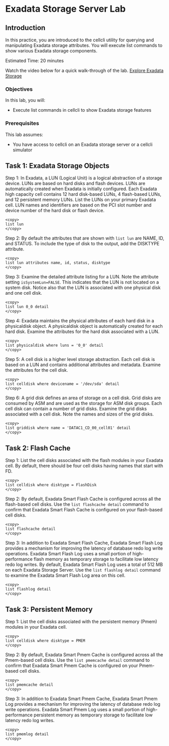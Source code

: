 # Exadata Storage Server Lab

## Introduction

In this practice, you are introduced to the cellcli utility for querying and manipulating Exadata storage attributes. You will execute list commands to show various Exadata storage components.

Estimated Time: 20 minutes

Watch the video below for a quick walk-through of the lab.
[Explore Exadata Storage](videohub:1_hb8at2jb)

### Objectives

In this lab, you will:
* Execute list commands in cellcli to show Exadata storage features

### Prerequisites

This lab assumes:
* You have access to cellcli on an Exadata storage server or a cellcli simulator

## Task 1: Exadata Storage Objects

Step 1: In Exadata, a LUN (Logical Unit) is a logical abstraction of a storage device. LUNs are based on hard disks and flash devices. LUNs are automatically created when Exadata is initially configured. Each Exadata high capacity cell contains 12 hard disk-based LUNs, 4 flash-based LUNs, and 12 persistent memory LUNs. List the LUNs on your primary Exadata cell. LUN names and identifiers are based on the PCI slot number and device number of the hard disk or flash device.
```text
<copy>
list lun
</copy>
```

Step 2: By default the attributes that are shown with `list lun` are NAME, ID, and STATUS. To include the type of disk to the output, add the DISKTYPE attribute.
```text
<copy>
list lun attributes name, id, status, disktype
</copy>
```

Step 3: Examine the detailed attribute listing for a LUN. Note the attribute setting `isSystemLun=FALSE`. This indicates that the LUN is not located on a system disk. Notice also that the LUN is associated with one physical disk and one cell disk.
```text
<copy>
list lun 0_0 detail
</copy>
```

Step 4: Exadata maintains the physical attributes of each hard disk in a physicaldisk object. A physicaldisk object is automatically created for each hard disk. Examine the attributes for the hard disk associated with a LUN.
```text
<copy>
list physicaldisk where luns = '0_0' detail
</copy>
```

Step 5: A cell disk is a higher level storage abstraction. Each cell disk is based on a LUN and contains additional attributes and metadata. Examine the attributes for the cell disk.
```text
<copy>
list celldisk where devicename = '/dev/sda' detail
</copy>
```

Step 6: A grid disk defines an area of storage on a cell disk. Grid disks are consumed by ASM and are used as the storage for ASM disk groups. Each cell disk can contain a number of grid disks. Examine the grid disks associated with a cell disk. Note the names and sizes of the grid disks.
```text
<copy>
list griddisk where name = 'DATAC1_CD_00_cell01' detail
</copy>
```

## Task 2: Flash Cache

Step 1: List the cell disks associated with the flash modules in your Exadata cell. By default, there should be four cell disks having names that start with FD.
```text
<copy>
list celldisk where disktype = FlashDisk
</copy>
```

Step 2: By default, Exadata Smart Flash Cache is configured across all the flash-based cell disks. Use the `list flashcache detail` command to confirm that Exadata Smart Flash Cache is configured on your flash-based cell disks.
```text
<copy>
list flashcache detail
</copy>
```

Step 3: In addition to Exadata Smart Flash Cache, Exadata Smart Flash Log provides a mechanism for improving the latency of database redo log write operations. Exadata Smart Flash Log uses a small portion of high-performance flash memory as temporary storage to facilitate low latency redo log writes. By default, Exadata Smart Flash Log uses a total of 512 MB on each Exadata Storage Server. Use the `list flashlog detail` command to examine the Exadata Smart Flash Log area on this cell.
```text
<copy>
list flashlog detail
</copy>
```

## Task 3: Persistent Memory

Step 1: List the cell disks associated with the persistent memory (Pmem) modules in your Exadata cell.
```text
<copy>
list celldisk where disktype = PMEM
</copy>
```

Step 2: By default, Exadata Smart Pmem Cache is configured across all the Pmem-based cell disks. Use the `list pmemcache detail` command to confirm that Exadata Smart Pmem Cache is configured on your Pmem-based cell disks.
```text
<copy>
list pmemcache detail
</copy>
```

Step 3: In addition to Exadata Smart Pmem Cache, Exadata Smart Pmem Log provides a mechanism for improving the latency of database redo log write operations. Exadata Smart Pmem Log uses a small portion of high-performance persistent memory as temporary storage to facilitate low latency redo log writes.
```text
<copy>
list pmemlog detail
</copy>
```